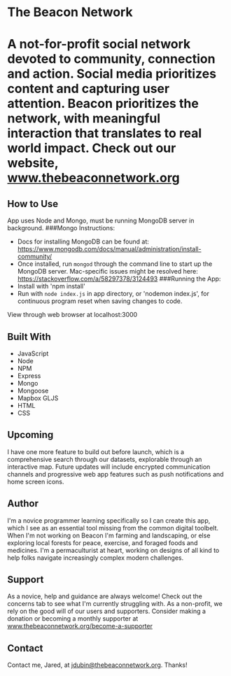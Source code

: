 # The Beacon Network

# A not-for-profit social network devoted to community, connection and action. Social media prioritizes content and capturing user attention. Beacon prioritizes the network, with meaningful interaction that translates to real world impact. Check out our website, www.thebeaconnetwork.org

## How to Use
App uses Node and Mongo, must be running MongoDB server in background.
###Mongo Instructions:
- Docs for installing MongoDB can be found at:
    https://www.mongodb.com/docs/manual/administration/install-community/
- Once installed, run `mongod` through the command line to start up the MongoDB server.
Mac-specific issues might be resolved here:
https://stackoverflow.com/a/58297378/3124493
###Running the App:
- Install with 'npm install'
- Run with `node index.js` in app directory, or 'nodemon index.js', for continuous program reset when saving changes to code.

View through web browser at localhost:3000

## Built With 
- JavaScript
- Node
- NPM
- Express
- Mongo
- Mongoose
- Mapbox GLJS
- HTML
- CSS

## Upcoming
I have one more feature to build out before launch, which is a comprehensive search through our datasets, explorable through an interactive map. 
Future updates will include encrypted communication channels and progressive web app features such as push notifications and home screen icons. 

## Author
I'm a novice programmer learning specifically so I can create this app, which I see as an essential tool missing from the common digital toolbelt. 
When I'm not working on Beacon I'm farming and landscaping, or else exploring local forests for peace, exercise, and foraged foods and medicines. I'm a permaculturist at heart, working on designs of all kind to help folks navigate increasingly complex modern challenges. 

## Support
As a novice, help and guidance are always welcome! Check out the concerns tab to see what I'm currently struggling with. 
As a non-profit, we rely on the good will of our users and supporters. Consider making a donation or becoming a monthly supporter at www.thebeaconnetwork.org/become-a-supporter

## Contact
Contact me, Jared, at jdubin@thebeaconnetwork.org. Thanks!

